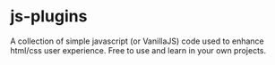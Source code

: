 # js-plugins
A collection of simple javascript (or VanillaJS) code used to enhance html/css user experience. Free to use and learn in your own projects.
